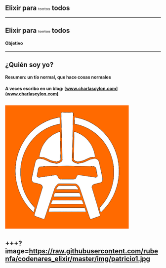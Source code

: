## Elixir para <span style="font-size:0.6em; color:gray">~~tontos~~</span> todos
---
## Elixir para <span style="font-size:0.6em; color:gray">~~tontos~~</span> todos
#### Objetivo
---
## ¿Quién soy yo?
#### Resumen: un tío normal, que hace cosas normales
#### A veces escribo en un blog: [www.charlascylon.com](www.charlascylon.com)
![Image-Absolute](img/avatar-icon.png)
---
+++?image=https://raw.githubusercontent.com/rubenfa/codenares_elixir/master/img/patricio1.jpg
---